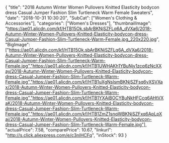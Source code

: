 {
	"title": "2018 Autumn Winter Women Pullovers Knitted Elasticity bodycon dress Casual Jumper Fashion Slim Turtleneck Warm Female Sweaters",
	"date": "2018-10-31 10:30:20",
	"SubCat": ["Women's Clothing & Accessories"],
	"categories": ["Women's Dresses"],
	"thumbnailImage": "https://ae01.alicdn.com/kf/HTB15Ok.sbArBKNjSZFLq6A_dVXa6/2018-Autumn-Winter-Women-Pullovers-Knitted-Elasticity-bodycon-dress-Casual-Jumper-Fashion-Slim-Turtleneck-Warm-Female.jpg_220x220.jpg",
	"BigImage": ["https://ae01.alicdn.com/kf/HTB15Ok.sbArBKNjSZFLq6A_dVXa6/2018-Autumn-Winter-Women-Pullovers-Knitted-Elasticity-bodycon-dress-Casual-Jumper-Fashion-Slim-Turtleneck-Warm-Female.jpg","https://ae01.alicdn.com/kf/HTB1UWHAKh1YBuNjy1zcq6zNcXXay/2018-Autumn-Winter-Women-Pullovers-Knitted-Elasticity-bodycon-dress-Casual-Jumper-Fashion-Slim-Turtleneck-Warm-Female.jpg","https://ae01.alicdn.com/kf/HTB1uXgNslsmBKNjSZFsq6yXSVXax/2018-Autumn-Winter-Women-Pullovers-Knitted-Elasticity-bodycon-dress-Casual-Jumper-Fashion-Slim-Turtleneck-Warm-Female.jpg","https://ae01.alicdn.com/kf/HTB1YXAiBOCYBuNkHFCcq6AHtVXaK/2018-Autumn-Winter-Women-Pullovers-Knitted-Elasticity-bodycon-dress-Casual-Jumper-Fashion-Slim-Turtleneck-Warm-Female.jpg","https://ae01.alicdn.com/kf/HTB1ZmZ1snqWBKNjSZFxq6ApLpXai/2018-Autumn-Winter-Women-Pullovers-Knitted-Elasticity-bodycon-dress-Casual-Jumper-Fashion-Slim-Turtleneck-Warm-Female.jpg"],
	"actualPrice": 7.58,
	"comparePrice": 10.67,
	"linkurl": "http://s.click.aliexpress.com/e/c3nIHCFq",
	"inStock": 93
}

